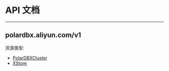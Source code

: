 # API 文档

---

## polardbx.aliyun.com/v1

资源类型:

+ [PolarDBXCluster](./polardbxcluster.md)
+ [XStore](./xstore.md)
  